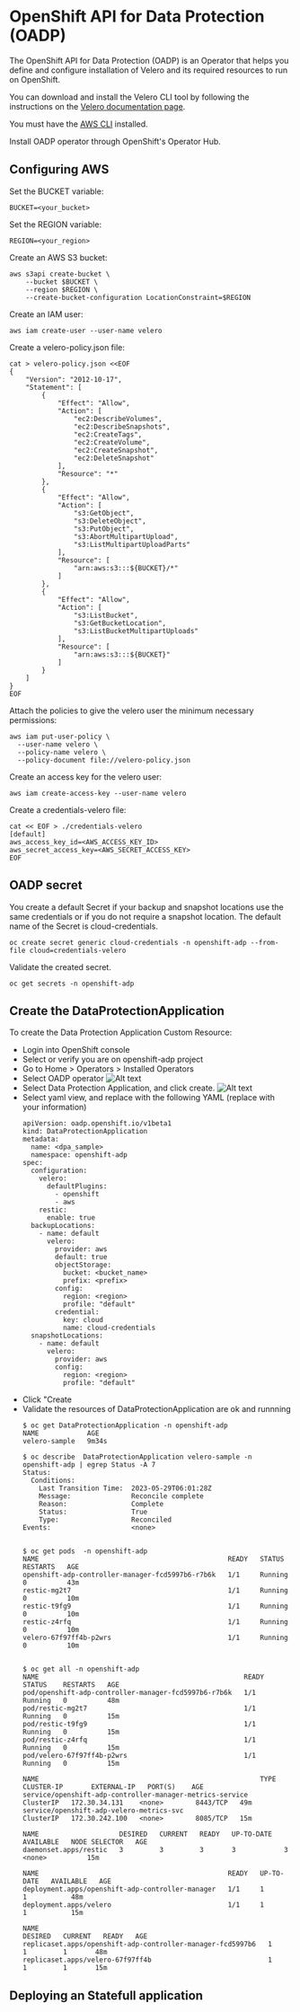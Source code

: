 # OpenShift API for Data Protection (OADP)

The OpenShift API for Data Protection (OADP) is an Operator that helps you define and configure installation of Velero and its required resources to run on OpenShift.

You can download and install the Velero CLI tool by following the instructions on the [Velero documentation page](https://velero.io/docs/v1.9/basic-install/#install-the-cli).

You must have the [AWS CLI](https://docs.aws.amazon.com/cli/latest/userguide/cli-chap-welcome.html) installed.

Install OADP operator through OpenShift's Operator Hub.


## Configuring AWS

Set the BUCKET variable:
```
BUCKET=<your_bucket>
```

Set the REGION variable:
```
REGION=<your_region>
```

Create an AWS S3 bucket:
```
aws s3api create-bucket \
    --bucket $BUCKET \
    --region $REGION \
    --create-bucket-configuration LocationConstraint=$REGION 
```

Create an IAM user:
```
aws iam create-user --user-name velero 
```

Create a velero-policy.json file:
```
cat > velero-policy.json <<EOF
{
    "Version": "2012-10-17",
    "Statement": [
        {
            "Effect": "Allow",
            "Action": [
                "ec2:DescribeVolumes",
                "ec2:DescribeSnapshots",
                "ec2:CreateTags",
                "ec2:CreateVolume",
                "ec2:CreateSnapshot",
                "ec2:DeleteSnapshot"
            ],
            "Resource": "*"
        },
        {
            "Effect": "Allow",
            "Action": [
                "s3:GetObject",
                "s3:DeleteObject",
                "s3:PutObject",
                "s3:AbortMultipartUpload",
                "s3:ListMultipartUploadParts"
            ],
            "Resource": [
                "arn:aws:s3:::${BUCKET}/*"
            ]
        },
        {
            "Effect": "Allow",
            "Action": [
                "s3:ListBucket",
                "s3:GetBucketLocation",
                "s3:ListBucketMultipartUploads"
            ],
            "Resource": [
                "arn:aws:s3:::${BUCKET}"
            ]
        }
    ]
}
EOF
```

Attach the policies to give the velero user the minimum necessary permissions:
```
aws iam put-user-policy \
  --user-name velero \
  --policy-name velero \
  --policy-document file://velero-policy.json
```

Create an access key for the velero user:
```
aws iam create-access-key --user-name velero
```

Create a credentials-velero file:
```
cat << EOF > ./credentials-velero
[default]
aws_access_key_id=<AWS_ACCESS_KEY_ID>
aws_secret_access_key=<AWS_SECRET_ACCESS_KEY>
EOF
```

## OADP secret
You create a default Secret if your backup and snapshot locations use the same credentials or if you do not require a snapshot location. The default name of the Secret is cloud-credentials.
```
oc create secret generic cloud-credentials -n openshift-adp --from-file cloud=credentials-velero
```

Validate the created secret.
```
oc get secrets -n openshift-adp
```
## Create the DataProtectionApplication
To create the Data Protection Application Custom Resource:
- Login into OpenShift console
- Select or verify you are on openshift-adp project
- Go to Home > Operators > Installed Operators
- Select OADP operator
![Alt text](pictures/pic1.png)
- Select Data Protection Application, and click create.
![Alt text](pictures/pic2.png)
- Select yaml view, and replace with the following YAML (replace with your information)
  ```
  apiVersion: oadp.openshift.io/v1beta1
  kind: DataProtectionApplication
  metadata:
    name: <dpa_sample>
    namespace: openshift-adp
  spec:
    configuration:
      velero:
        defaultPlugins:
          - openshift 
          - aws
      restic:
        enable: true 
    backupLocations:
      - name: default
        velero:
          provider: aws
          default: true
          objectStorage:
            bucket: <bucket_name> 
            prefix: <prefix> 
          config:
            region: <region>
            profile: "default"
          credential:
            key: cloud
            name: cloud-credentials 
    snapshotLocations: 
      - name: default
        velero:
          provider: aws
          config:
            region: <region> 
            profile: "default"
  ```
- Click "Create
- Validate the resources of DataProtectionApplication are ok and runnning
  ```
  $ oc get DataProtectionApplication -n openshift-adp
  NAME            AGE
  velero-sample   9m34s

  $ oc describe  DataProtectionApplication velero-sample -n openshift-adp | egrep Status -A 7
  Status:
    Conditions:
      Last Transition Time:  2023-05-29T06:01:28Z
      Message:               Reconcile complete
      Reason:                Complete
      Status:                True
      Type:                  Reconciled
  Events:                    <none>


  $ oc get pods  -n openshift-adp
  NAME                                               READY   STATUS    RESTARTS   AGE
  openshift-adp-controller-manager-fcd5997b6-r7b6k   1/1     Running   0          43m
  restic-mg2t7                                       1/1     Running   0          10m
  restic-t9fg9                                       1/1     Running   0          10m
  restic-z4rfq                                       1/1     Running   0          10m
  velero-67f97ff4b-p2wrs                             1/1     Running   0          10m


  $ oc get all -n openshift-adp
  NAME                                                   READY   STATUS    RESTARTS   AGE
  pod/openshift-adp-controller-manager-fcd5997b6-r7b6k   1/1     Running   0          48m
  pod/restic-mg2t7                                       1/1     Running   0          15m
  pod/restic-t9fg9                                       1/1     Running   0          15m
  pod/restic-z4rfq                                       1/1     Running   0          15m
  pod/velero-67f97ff4b-p2wrs                             1/1     Running   0          15m

  NAME                                                       TYPE        CLUSTER-IP       EXTERNAL-IP   PORT(S)    AGE
  service/openshift-adp-controller-manager-metrics-service   ClusterIP   172.30.34.131    <none>        8443/TCP   49m
  service/openshift-adp-velero-metrics-svc                   ClusterIP   172.30.242.100   <none>        8085/TCP   15m

  NAME                    DESIRED   CURRENT   READY   UP-TO-DATE   AVAILABLE   NODE SELECTOR   AGE
  daemonset.apps/restic   3         3         3       3            3           <none>          15m

  NAME                                               READY   UP-TO-DATE   AVAILABLE   AGE
  deployment.apps/openshift-adp-controller-manager   1/1     1            1           48m
  deployment.apps/velero                             1/1     1            1           15m

  NAME                                                         DESIRED   CURRENT   READY   AGE
  replicaset.apps/openshift-adp-controller-manager-fcd5997b6   1         1         1       48m
  replicaset.apps/velero-67f97ff4b                             1         1         1       15m

  ```

## Deploying an Statefull application

